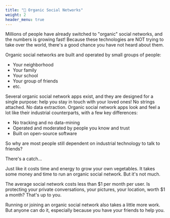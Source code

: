 ```yaml
---
title: "🌱 Organic Social Networks"
weight: 2
header_menu: true
---
```


Millions of people have already switched to "organic" social networks, and the numbers is growing fast!
Because these technologies are NOT trying to take over the world, there's a good chance you have not heard about them.

Organic social networks are built and operated by small groups of people:
 - Your neighborhood
 - Your family
 - Your school 
 - Your group of friends
 - etc.

Several organic social network apps exist, and they are designed for a single purpose: help you stay in touch with your loved ones!
No strings attached. No data extraction.
Organic social network apps look and feel a lot like their industrial counterparts, with a few key differences:
 - No tracking and no data-mining
 - Operated and moderated by people you know and trust
 - Built on open-source software

So why are most people still dependent on industrial technology to talk to friends? 

There's a catch...

Just like it costs time and energy to grow your own vegetables. It takes some money and time to run an organic social network.
But it's not much.

The average social network costs less than $1 per month per user. 
Is protecting your private conversations, your pictures, your location, worth $1 a month? That's up to you.

Running or joining an organic social network also takes a little more work.
But anyone can do it, especially because you have your friends to help you.
